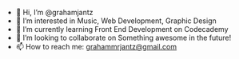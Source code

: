 - 👋 Hi, I’m @grahamjantz
- 👀 I’m interested in Music, Web Development, Graphic Design
- 🌱 I’m currently learning Front End Development on Codecademy
- 💞️ I’m looking to collaborate on Something awesome in the future!
- 📫 How to reach me: grahammrjantz@gmail.com

<!---
grahamjantz/grahamjantz is a ✨ special ✨ repository because its `README.md` (this file) appears on your GitHub profile.
You can click the Preview link to take a look at your changes.
--->
